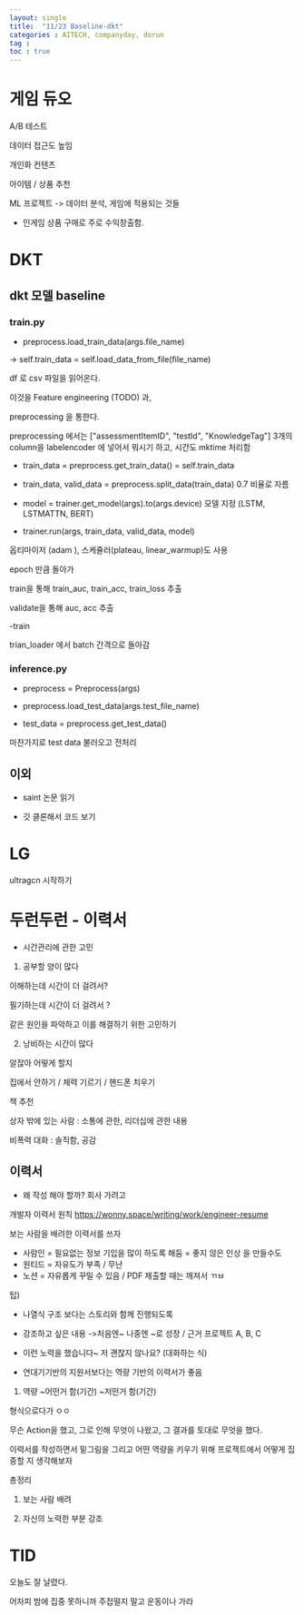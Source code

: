 ```yaml
---
layout: single
title:  "11/23 Baseline-dkt"
categories : AITECH, companyday, dorun
tag : 
toc : true
---
```


# 게임 듀오

A/B 테스트

데이터 접근도 높임

개인화 컨텐츠

아이템 / 상품 추천

ML 프로젝트 -> 데이터 분석, 게임에 적용되는 것들

- 인게임 상품 구매로 주로 수익창출함.



# DKT

##  dkt 모델 baseline

### train.py

+ preprocess.load_train_data(args.file_name)

-> self.train_data = self.load_data_from_file(file_name)

df 로 csv 파일을 읽어온다.

이것을 Feature engineering (TODO) 과,

preprocessing 을 통한다.

preprocessing 에서는 ["assessmentItemID", "testId", "KnowledgeTag"] 3개의 column을 labelencoder 에 넣어서 뭐시기 하고, 시간도 mktime 처리함

+ train_data = preprocess.get_train_data()
= self.train_data

+ train_data, valid_data = preprocess.split_data(train_data)
0.7 비율로 자름


+ model = trainer.get_model(args).to(args.device)
모델 지정 (LSTM, LSTMATTN, BERT)

+ trainer.run(args, train_data, valid_data, model)

옵티마이저 (adam ), 스케쥴러(plateau, linear_warmup)도 사용

epoch 만큼 돌아가

train을 통해 train_auc, train_acc, train_loss 추출

validate을 통해 auc, acc 추출

-train 

trian_loader 에서 batch 간격으로 돌아감





### inference.py
+ preprocess = Preprocess(args)

+ preprocess.load_test_data(args.test_file_name)

+ test_data = preprocess.get_test_data()

마찬가지로 test data 불러오고 전처리








## 이외

- saint 논문 읽기

- 깃 클론해서 코드 보기


# LG

ultragcn 시작하기


# 두런두런 - 이력서

+ 시간관리에 관한 고민

1) 공부할 양이 많다

이해하는데 시간이 더 걸려서?

필기하는데 시간이 더 걸려서 ?

같은 원인을 파악하고 이를 해결하기 위한 고민하기

2) 낭비하는 시간이 많다

알잖아 어떻게 할지

집에서 안하기 / 체력 기르기 / 핸드폰 치우기


책 추천

상자 밖에 있는 사람 : 소통에 관한, 리더십에 관한 내용

비폭력 대화 : 솔직함, 공감


## 이력서

+ 왜 작성 해야 할까?
회사 가려고


개발자 이력서 원칙
https://wonny.space/writing/work/engineer-resume

보는 사람을 배려한 이력서를 쓰자

- 사람인 = 필요없는 정보 기입을 많이 하도록 해둠 = 좋지 않은 인상 을 만들수도
- 원티드 = 자유도가 부족 / 무난
- 노션 = 자유롭게 꾸밀 수 있음 / PDF 제출할 때는 깨져서 ㄲㅂ


팁)

+ 나열식 구조 보다는 스토리와 함께 진행되도록

+ 강조하고 싶은 내용 ->처음엔~ 나중엔 ~로 성장 /  근거 프로젝트 A, B, C

+ 이런 노력을 했습니다~ 저 괜찮지 않나요? (대화하는 식)

+ 연대기기반의 지원서보다는 역량 기반의 이력서가 좋음

1) 역량
~어떤거 함(기간)
~저떤거 함(기간)

형식으로다가 ㅇㅇ


무슨 Action을 했고, 그로 인해 무엇이 나왔고, 그 결과를 토대로 무엇을 했다.


이력서를 작성하면서 밑그림을 그리고 어떤 역량을 키우기 위해 프로젝트에서 어떻게 집중할 지 생각해보자


총정리
1. 보는 사람 배려

2. 자신의 노력한 부분 강조

# TID 

오늘도 잘 날렸다.

어차피 밤에 집중 못하니까 주접떨지 말고 운동이나 가라